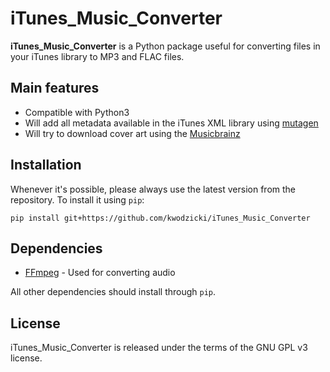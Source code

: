 # iTunes_Music_Converter

**iTunes_Music_Converter** is a Python package useful for converting files in
your iTunes library to MP3 and FLAC files.

## Main features

* Compatible with Python3
* Will add all metadata available in the iTunes XML library using [mutagen][mutagen]
* Will try to download cover art using the [Musicbrainz][Musicbrainz NGS]

## Installation

Whenever it's possible, please always use the latest version from the repository.
To install it using `pip`:

    pip install git+https://github.com/kwodzicki/iTunes_Music_Converter

## Dependencies

* [FFmpeg][ffmpeg] - Used for converting audio

All other dependencies should install through `pip`.

## License

iTunes_Music_Converter is released under the terms of the GNU GPL v3 license.

[mutagen]: https://github.com/quodlibet/mutagen
[Musicbrainz NGS]: https://github.com/alastair/python-musicbrainzngs
[ffmpeg]: https://www.ffmpeg.org/

